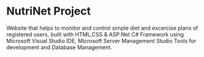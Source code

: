 ﻿# NutriNet Project

Website that helps to monitor and control simple diet and excercise plans of registered users, built with HTML,CSS & ASP.Net C# Framework using Microsoft Visual Studio IDE, Microsoft Server Management Studio Tools for development and Database Management.
